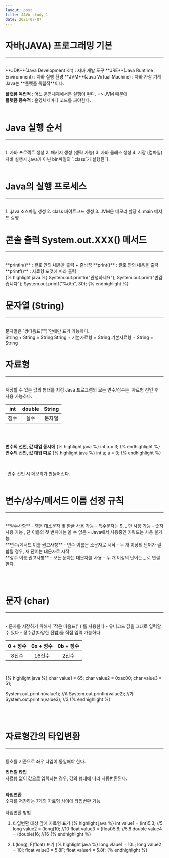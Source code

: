 ```yaml
---
layout: post
title: JAVA study_1
date: 2021-07-07
---
```


# 자바(JAVA) 프로그래밍 기본 
<hr>
<br/>
**JDK**(Java Development Kit) : 자바 개발 도구  
**JRE**(Java Runtime Environment) : 자바 실행 환경  
**JVM**(Java Virtual Machine) : 자바 가상 기계  
<br/>
Java는 **플랫폼 독립적**이다.  

**플랫폼 독립적** : 어느 운영체제에서든 실행이 된다. => JVM 때문에  
**플랫폼 종속적** : 운영체제마다 코드를 짜야한다.   
<br/>


# Java 실행 순서
<hr>
<br/>
1. 자바 프로젝트 생성
2. 패키지 생성 (생략 가능)
3. 자바 클래스 생성
4. 저장 (컴파일)  

<br/>
자바 실행시 .java가 아닌 bin파일의 `.class`가 실행된다.  
<br/><br/>

# Java의 실행 프로세스
<hr>
<br/>
1. .java 소스파일 생성
2. class 바이트코드 생성
3. JVM은 메모리 할당
4. main 메서드 실행  
<br/>


# 콘솔 출력 System.out.XXX() 메서드
<hr>
<br/>
**println()** : 괄호 안의 내용을 출력 + 줄바꿈  
**print()** : 괄호 안의 내용을 출력  
**printf()** : 자료형 포맷에 따라 출력  
<br/>
{% highlight java %}
System.out.println("안녕하세요");
System.out.print("반갑습니다");
System.out.printf("%d\n", 30);
{% endhighlight %}  
<br/>  

# 문자열 (String)
<hr>
<br/>
문자열은 `쌍따옴표("")`안에만 표기 가능하다.  
<br/>
String + String = String  
String + 기본자료형 = String  
기본자료형 + String = String  
<br/>

# 자료형
<hr>
<br/>
저장할 수 있는 값의 형태를 지정  
Java 프로그램의 모든 변수/상수는 `자료형 선언 후` 사용 가능하다.  

|int|double|String|
|:--:|:--:|:--:|
|정수|실수|문자열|  

<br/><br/>

**변수의 선언, 값 대입 동시에**
{% highlight java %}
int a = 3;
{% endhighlight %} 
**변수의 선언, 값 대입 따로**
{% highlight java %}
int a;
a = 3;
{% endhighlight %}  

<br/>

-변수 선언 시 메모리가 만들어진다.  
<br/>

# 변수/상수/메서드 이름 선정 규칙  
<hr>

<br/>
**필수사항**  
- 영문 대소문자 및 한글 사용 가능
- 특수문자는 $, _ 만 사용 가능
- 숫자 사용 가능 , 단 이름의 첫 번째에는 올 수 없음
- Java에서 사용중인 키워드는 사용 불가능  

<br/>
**변수/메서드 이름 권고사항**  
- 변수 이름은 소문자로 시작
- 두 개 이상의 단어가 결합될 경우, 새 단어는 대문자로 시작  

<br/>
**상수 이름 권고사항**  
- 모든 문자는 대문자를 사용
- 두 개 이상의 단어는 _ 로 연결한다.  

<br/><br/>

# 문자 (char)
<hr>
<br/>
- 문자를 저장하기 위해서 `작은 따옴표('')`를 사용한다
- 유니코드 값을 그대로 입력할 수 있다
- 정수값(다양한 진법)을 직접 입력 가능하다
<br/>

|0 + 정수|0x + 정수|0b + 정수|
|:--:|:--:|:--:|
|8진수|16진수|2진수|  

<br/>

{% highlight java %}
char value1 = 65;
char value2 = 0xac00;
char value3 = 51;

System.out.println(value1); //A
System.out.println(value2); //가
System.out.println(value3); //3
{% endhighlight %}  

<br/><br/>

# 자료형간의 타입변환  
<hr>
<br/>
등호를 기준으로 좌우 타입이 동일해야 한다.  
<br/>

**리터럴 타입**  
자료형 없이 값으로 입력되는 경우, 값의 형태에 따라 자동변환된다.  
<br/>

**타입변환**  
숫자를 저장하는 7개의 자료형 사이에 타입변환 가능  
<br/>
타입변환 방법  
1. 타입변환 대상 앞에 자료형 표기
{% highlight java %}
int value1 = (int)5.3; //5
long value2 = (long)10; //10
float value3 = (float)5.8; //5.8
double value4 = (double)16; //16
{% endhighlight %}  

2. L(long), F(float) 표기
{% highlight java %}
long vlaue1 = 10L;
long value2 = 10l;
float value3 = 5.8F;
float value4 = 5.8f;
{% endhighlight %} 

